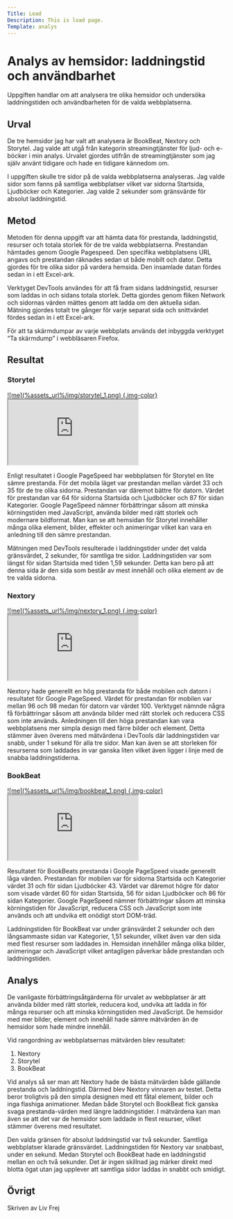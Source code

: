```yaml
---
Title: Load
Description: This is load page.
Template: analys
---
```


Analys av hemsidor: laddningstid och användbarhet
=======================

Uppgiften handlar om att analysera tre olika hemsidor och undersöka laddningstiden och användbarheten för de valda webbplatserna.

Urval
-----------------------

De tre hemsidor jag har valt att analysera är BookBeat, Nextory och Storytel. Jag valde att utgå från kategorin streamingtjänster för ljud- och e-böcker i min analys. Urvalet gjordes utifrån de streamingtjänster som jag själv använt tidigare och hade en tidigare kännedom om.

I uppgiften skulle tre sidor på de valda webbplatserna analyseras. Jag valde sidor som fanns på samtliga webbplatser vilket var sidorna Startsida, Ljudböcker och Kategorier. Jag valde 2 sekunder som gränsvärde för absolut laddningstid. 


Metod
-----------------------
Metoden för denna uppgift var att hämta data för prestanda, laddningstid, resurser och totala storlek för de tre valda webbplatserna. Prestandan hämtades genom Google Pagespeed. Den specifika webbplatsens URL angavs och prestandan räknades sedan ut både mobilt och dator. Detta gjordes för tre olika sidor på vardera hemsida. Den insamlade datan fördes sedan in i ett Excel-ark. 

Verktyget DevTools användes för att få fram sidans laddningstid, resurser som laddas in och sidans totala storlek. Detta gjordes genom fliken Network och sidornas värden mättes genom att ladda om den aktuella sidan. Mätning gjordes totalt tre gånger för varje separat sida och snittvärdet fördes sedan in i ett Excel-ark.

För att ta skärmdumpar av varje webbplats används det inbyggda verktyget “Ta skärmdump” i webbläsaren Firefox.

Resultat
-----------------------

<h3> Storytel </h3>

<a target="_blank" href="../assets/img/storytel_1.png">
    ![me](%assets_url%/img/storytel_1.png) {.img-color} 
</a>

<iframe src="https://docs.google.com/spreadsheets/d/e/2PACX-1vSjGtq8kPc8WAsDty4MQ-TACv6dT3y7-ljggcW2qpEddVQnHPbv4DxG9MYj7lrauUfiEyUTRMKIXoxL/pubhtml?gid=0&amp;single=true&amp;widget=true&amp;headers=false" class="result"  title="resultStorytel"></iframe>

Enligt resultatet i Google PageSpeed har webbplatsen för Storytel en lite sämre prestanda. För det mobila läget var prestandan mellan värdet 33 och 35 för de tre olika sidorna. Prestandan var däremot bättre för datorn. Värdet för prestandan var 64 för sidorna Startsida och Ljudböcker och 87 för sidan Kategorier. Google PageSpeed nämner förbättringar såsom att minska körningstiden med JavaScript, använda bilder med rätt storlek och modernare bildformat. Man kan se att hemsidan för Storytel innehåller många olika element, bilder, effekter och animeringar vilket kan vara en anledning till den sämre prestandan.  

Mätningen med DevTools resulterade i laddningstider under det valda gränsvärdet, 2 sekunder, för samtliga tre sidor. Laddningstiden var som längst för sidan Startsida med tiden 1,59 sekunder. Detta kan bero på att denna sida är den sida som består av mest innehåll och olika element av de tre valda sidorna. 

<h3> Nextory </h3>

<a target="_blank" href="../assets/img/nextory_1.png">
    ![me](%assets_url%/img/nextory_1.png) {.img-color} 
</a>

<iframe src="https://docs.google.com/spreadsheets/d/e/2PACX-1vQdlCYhIXOoJLFsPYd7PQyeRDSzeR8KmGzx7TuqYiTper_8IZBRcu5zdysU0X7iPvcqOzXhCZTPARtx/pubhtml?gid=0&amp;single=true&amp;widget=true&amp;headers=false" class="result" title="resultNextory"></iframe>

Nextory hade generellt en hög prestanda för både mobilen och datorn i resultatet för Google PageSpeed. Värdet för prestandan för mobilen var mellan 96 och 98 medan för datorn var värdet 100. Verktyget nämnde några få förbättringar såsom att använda bilder med rätt storlek och reducera CSS som inte används. Anledningen till den höga prestandan kan vara webbplatsens mer simpla design med färre bilder och element. Detta stämmer även överens med mätvärdena i DevTools där laddningstiden var snabb, under 1 sekund för alla tre sidor. Man kan även se att storleken för resurserna som laddades in var ganska liten vilket även ligger i linje med de snabba laddningstiderna.

<h3> BookBeat </h3>

<a target="_blank" href="../assets/img/bookbeat_1.png">
    ![me](%assets_url%/img/bookbeat_1.png) {.img-color}  
</a>
<iframe src="https://docs.google.com/spreadsheets/d/e/2PACX-1vRcCJeYsK2MyeYDfsFuUzOt-OSuXEwvPx-YHZ3123loZD1lyPShjkKPJYT67Slop98pVTRZtJYuopVL/pubhtml?gid=0&amp;single=true&amp;widget=true&amp;headers=false" class="result" title="resultBookbeat"></iframe>

Resultatet för BookBeats prestanda i Google PageSpeed visade generellt låga värden. Prestandan för mobilen var för sidorna Startsida och Kategorier värdet 31 och för sidan Ljudböcker 43. Värdet var däremot högre för dator som visade värdet 60 för sidan Startsida, 56 för sidan Ljudböcker och 86 för sidan Kategorier. Google PageSpeed nämner förbättringar såsom att minska körningstiden för JavaScript, reducera CSS och JavaScript som inte används och att undvika ett onödigt stort DOM-träd. 

Laddningstiden för BookBeat var under gränsvärdet 2 sekunder och den långsammaste sidan var Kategorier, 1,51 sekunder, vilket även var den sida med flest resurser som laddades in. Hemsidan innehåller många olika bilder, animeringar och JavaScript vilket antagligen påverkar både prestandan och laddningstiden.


Analys
-----------------------
De vanligaste förbättringsåtgärderna för urvalet av webbplatser är att använda bilder med rätt storlek, reducera kod, undvika att ladda in för många resurser och att minska körningstiden med JavaScript. De hemsidor med mer bilder, element och innehåll hade sämre mätvärden än de hemsidor som hade mindre innehåll.

Vid rangordning av webbplatsernas mätvärden blev resultatet:
<ol>
    <li> Nextory </li>
    <li> Storytel </li>
    <li> BookBeat </li>
</ol>

Vid analys så ser man att Nextory hade de bästa mätvärden både gällande prestanda och laddningstid. Därmed blev Nextory vinnaren av testet. Detta beror troligtvis på den simpla designen med ett fåtal element, bilder och inga flashiga animationer. Medan både Storytel och BookBeat fick ganska svaga prestanda-värden med längre laddningstider. I mätvärdena kan man även se att det var de hemsidor som laddade in flest resurser, vilket stämmer överens med resultatet. 

Den valda gränsen för absolut laddningstid var två sekunder. Samtliga webbplatser klarade gränsvärdet. Laddningstiden för Nextory var snabbast, under en sekund. Medan Storytel och BookBeat hade en laddningstid mellan en och två sekunder. Det är ingen skillnad jag märker direkt med blotta ögat utan jag upplever att samtliga sidor laddas in snabbt och smidigt.

Övrigt
-----------------------

Skriven av Liv Frej